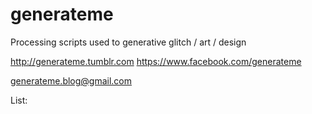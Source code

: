 # generateme
Processing scripts used to generative glitch / art / design

http://generateme.tumblr.com
https://www.facebook.com/generateme

generateme.blog@gmail.com

List:

